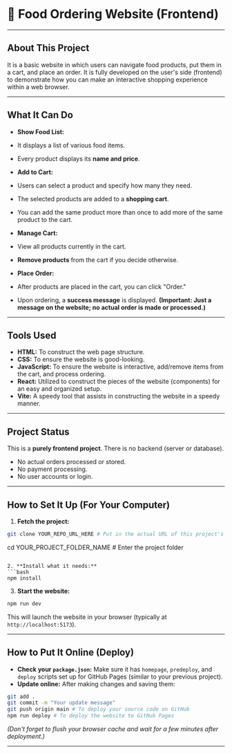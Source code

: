 # 🍔 Food Ordering Website (Frontend)

---

## About This Project

It is a basic website in which users can navigate food products, put them in a cart, and place an order. It is fully developed on the user's side (frontend) to demonstrate how you can make an interactive shopping experience within a web browser.

---

## What It Can Do

* **Show Food List:**
* It displays a list of various food items.
* Every product displays its **name and price**.

* **Add to Cart:**
* Users can select a product and specify how many they need.
* The selected products are added to a **shopping cart**.
* You can add the same product more than once to add more of the same product to the cart.

* **Manage Cart:**
* View all products currently in the cart.
* **Remove products** from the cart if you decide otherwise.

* **Place Order:**
* After products are placed in the cart, you can click "Order."
* Upon ordering, a **success message** is displayed. **(Important: Just a message on the website; no actual order is made or processed.)**

---

## Tools Used

* **HTML:** To construct the web page structure.
* **CSS:** To ensure the website is good-looking.
* **JavaScript:** To ensure the website is interactive, add/remove items from the cart, and process ordering.
* **React:** Utilized to construct the pieces of the website (components) for an easy and organized setup.
* **Vite:** A speedy tool that assists in constructing the website in a speedy manner.

---

## Project Status

This is a **purely frontend project**. There is no backend (server or database).
* No actual orders processed or stored.
* No payment processing.
* No user accounts or login.

---

## How to Set It Up (For Your Computer)

1. **Fetch the project:**
```bash
git clone YOUR_REPO_URL_HERE # Put in the actual URL of this project's repo
```
cd YOUR_PROJECT_FOLDER_NAME # Enter the project folder
```

2. **Install what it needs:**
```bash
npm install
```

3. **Start the website:**
```bash
npm run dev
```
This will launch the website in your browser (typically at `http://localhost:5173`).

---

## How to Put It Online (Deploy)

* **Check your `package.json`:** Make sure it has `homepage`, `predeploy`, and `deploy` scripts set up for GitHub Pages (similar to your previous project).
* **Update online:** After making changes and saving them:
```bash
git add .
git commit -m "Your update message"
git push origin main # To deploy your source code on GitHub
npm run deploy # To deploy the website to GitHub Pages
```
*(Don't forget to flush your browser cache and wait for a few minutes after deployment.)*

---
